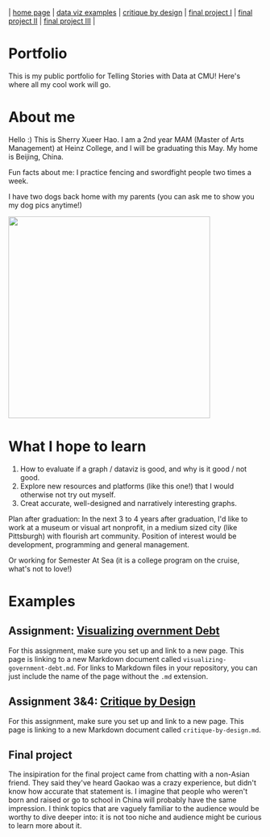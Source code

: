| [home page](https://cmustudent.github.io/tswd-portfolio-templates/) |  [data viz examples](dataviz-examples) | [critique by design](critique-by-design) | [final project I](final-project-part-one) | [final project II](final-project-part-two) | [final project III](final-project-part-three) |

# Portfolio
This is my public portfolio for Telling Stories with Data at CMU!  Here's where all my cool work will go.

# About me
Hello :) This is Sherry Xueer Hao. I am a 2nd year MAM (Master of Arts Management) at Heinz College, and I will be graduating this May. My home is Beijing, China.

Fun facts about me: I practice fencing and swordfight people two times a week.

I have two dogs back home with my parents (you can ask me to show you my dog pics anytime!)

<img src="https://github.com/user-attachments/assets/33817d89-50e5-49b2-9e1b-cd642a980378" width="400"/>

# What I hope to learn
1. How to evaluate if a graph / dataviz is good, and why is it good / not good.
2. Explore new resources and platforms (like this one!) that I would otherwise not try out myself.
3. Creat accurate, well-designed and narratively interesting graphs.

Plan after graduation:
In the next 3 to 4 years after graduation, I'd like to work at a museum or visual art nonprofit, in a medium sized city (like Pittsburgh) with flourish art community. Position of interest would be development, programming and general management.

Or working for Semester At Sea (it is a college program on the cruise, what's not to love!)

# Examples

## Assignment: [Visualizing overnment Debt](visualizing-government-debt)
For this assignment, make sure you set up and link to a new page.  This page is linking to a new Markdown document called `visualizing-government-debt.md`.  For links to Markdown files in your repository, you can just include the name of the page without the `.md` extension.

## Assignment 3&4: [Critique by Design](critique-by-design)
For this assignment, make sure you set up and link to a new page.  This page is linking to a new Markdown document called `critique-by-design.md`.  

## Final project
The insipiration for the final project came from chatting with a non-Asian friend. They said they've heard Gaokao was a crazy experience, but didn't know how accurate that statement is. I imagine that people who weren't born and raised or go to school in China will probably have the same impression. I think topics that are vaguely familiar to the audience would be worthy to dive deeper into: it is not too niche and audience might be curious to learn more about it.
